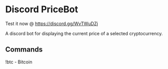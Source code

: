 # Discord PriceBot
Test it now @ https://discord.gg/WvTWuDZj

A discord bot for displaying the current price of a selected cryptocurrency.

## Commands
!btc - Bitcoin
